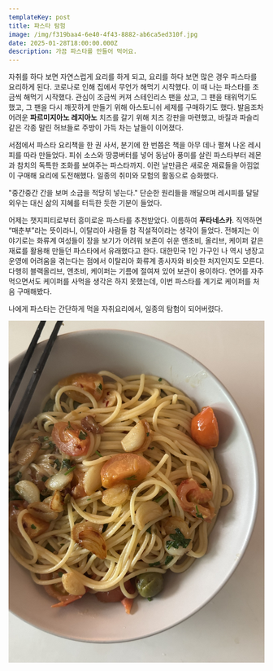 ```yaml
---
templateKey: post
title: 파스타 탐험
image: /img/f319baa4-6e40-4f43-8882-ab6ca5ed310f.jpg
date: 2025-01-28T18:00:00.000Z
description: 가끔 파스타를 만들어 먹어요.
---
```

자취를 하다 보면 자연스럽게 요리를 하게 되고, 요리를 하다 보면 많은 경우 파스타를 요리하게 된다. 코로나로 인해 집에서 무언가 해먹기 시작했다. 이 때 나는 파스타를 조금씩 해먹기 시작했다. 관심이 조금씩 커져 스테인리스 팬을 샀고, 그 팬을 태워먹기도 했고, 그 팬을 다시 깨끗하게 만들기 위해 아스토니쉬 세제를 구매하기도 했다. 발음조차 어려운 **파르미지아노 레지아노** 치즈를 갈기 위해 치즈 강판을 마련했고, 바질과 파슬리 같은 각종 말린 허브들로 주방이 가득 차는 날들이 이어졌다.

서점에서 파스타 요리책을 한 권 사서, 분기에 한 번쯤은 책을 아무 데나 펼쳐 나온 레시피를 따라 만들었다. 피쉬 소스와 땅콩버터를 넣어 동남아 풍미를 살린 파스타부터 레몬과 참치의 독특한 조화를 보여주는 파스타까지. 이런 날만큼은 새로운 재료들을 아낌없이 구매해 요리에 도전해했다. 일종의 취미와 모험의 활동으로 승화했다.

"중간중간 간을 보며 소금을 적당히 넣는다." 단순한 원리들을 깨달으며 레시피를 달달 외우는 대신 삶의 지혜를 터득한 듯한 기분이 들었다.

어제는 챗지피티로부터 흥미로운 파스타를 추천받았다. 이름하여 **푸타네스카**. 직역하면 “매춘부”라는 뜻이라니, 이탈리아 사람들 참 직설적이라는 생각이 들었다. 전해지는 이야기로는 화류계 여성들이 장을 보기가 어려워 보존이 쉬운 앤초비, 올리브, 케이퍼 같은 재료를 활용해 만들던 파스타에서 유래했다고 한다. 대한민국 1인 가구인 나 역시 냉장고 운영에 어려움을 겪는다는 점에서 이탈리아 화류계 종사자와 비슷한 처지인지도 모른다. 다행히 블랙올리브, 앤초비, 케이퍼는 기름에 절여져 있어 보관이 용이하다. 연어를 자주 먹으면서도 케이퍼를 사먹을 생각은 하지 못했는데, 이번 파스타를 계기로 케이퍼를 처음 구매해봤다.

나에게 파스타는 간단하게 먹을 자취요리에서, 일종의 탐험이 되어버렸다.

![](/img/f319baa4-6e40-4f43-8882-ab6ca5ed310f.jpg "푸타네스카")
